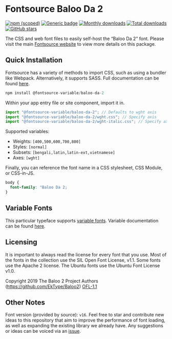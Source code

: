 # Fontsource Baloo Da 2

[![npm (scoped)](https://img.shields.io/npm/v/@fontsource/baloo-da-2?color=brightgreen)](https://www.npmjs.com/package/@fontsource/baloo-da-2) [![Generic badge](https://img.shields.io/badge/fontsource-passing-brightgreen)](https://github.com/fontsource/fontsource) [![Monthly downloads](https://badgen.net/npm/dm/@fontsource/baloo-da-2)](https://github.com/fontsource/fontsource) [![Total downloads](https://badgen.net/npm/dt/@fontsource/baloo-da-2)](https://github.com/fontsource/fontsource) [![GitHub stars](https://img.shields.io/github/stars/fontsource/fontsource.svg?style=social&label=Star)](https://github.com/fontsource/fontsource/stargazers)

The CSS and web font files to easily self-host the “Baloo Da 2” font. Please visit the main [Fontsource website](https://fontsource.org/fonts/baloo-da-2) to view more details on this package.

## Quick Installation

Fontsource has a variety of methods to import CSS, such as using a bundler like Webpack. Alternatively, it supports SASS. Full documentation can be found [here](https://beta.fontsource.org/docs/getting-started/introduction).

```javascript
npm install @fontsource-variable/baloo-da-2
```

Within your app entry file or site component, import it in.

```javascript
import "@fontsource-variable/baloo-da-2"; // Defaults to wght axis
import "@fontsource-variable/baloo-da-2/wght.css"; // Specify axis
import "@fontsource-variable/baloo-da-2/wght-italic.css"; // Specify axis and style

```

Supported variables:
- Weights: `[400,500,600,700,800]`
- Styles: `[normal]`
- Subsets: `[bengali,latin,latin-ext,vietnamese]`
- Axes: `[wght]`

Finally, you can reference the font name in a CSS stylesheet, CSS Module, or CSS-in-JS.

```css
body {
  font-family: "Baloo Da 2;
}
```

## Variable Fonts

This particular typeface supports [variable fonts](https://developer.mozilla.org/en-US/docs/Web/CSS/CSS_Fonts/Variable_Fonts_Guide).
Variable documentation can be found [here](https://fontsource.org/docs/variable-fonts).

## Licensing
It is important to always read the license for every font that you use.
Most of the fonts in the collection use the SIL Open Font License, v1.1. Some fonts use the Apache 2 license. The Ubuntu fonts use the Ubuntu Font License v1.0.

Copyright 2019 The Baloo 2 Project Authors (https://github.com/EkType/Baloo2)
[OFL-1.1](http://scripts.sil.org/OFL)

## Other Notes
Font version (provided by source): `v16`.
Feel free to star and contribute new ideas to this repository that aim to improve the performance of font loading, as well as expanding the existing library we already have. Any suggestions or ideas can be voiced via an [issue](https://github.com/fontsource/fontsource/issues).